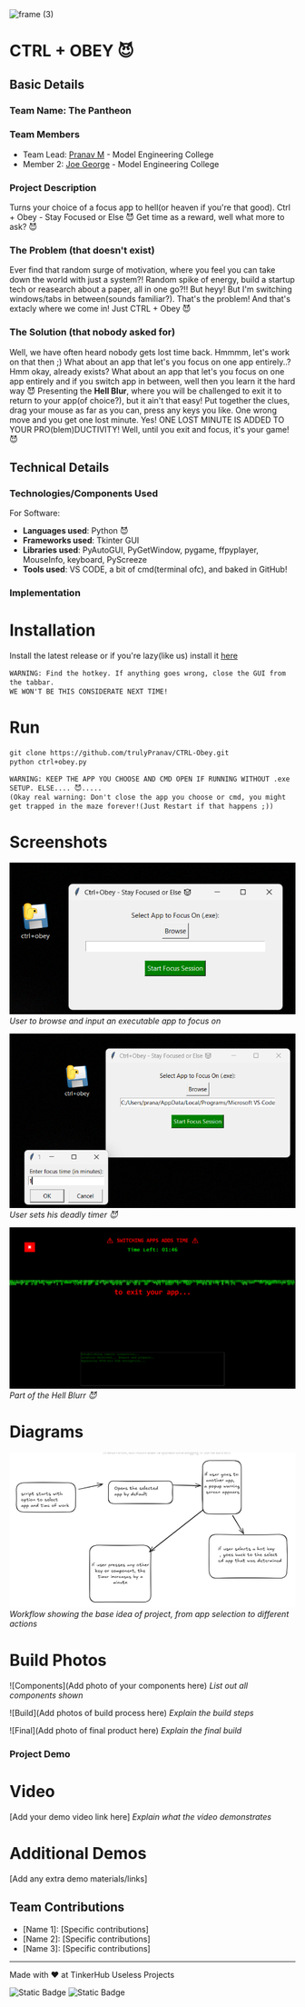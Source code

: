 <img width="3188" height="1202" alt="frame (3)" src="https://github.com/user-attachments/assets/517ad8e9-ad22-457d-9538-a9e62d137cd7" />


# CTRL + OBEY 😈


## Basic Details
### Team Name: The Pantheon


### Team Members
- Team Lead: [Pranav M](https://github.com/trulyPranav/) - Model Engineering College
- Member 2: [Joe George](https://github.com/malignant-18) - Model Engineering College

### Project Description
Turns your choice of a focus app to hell(or heaven if you're that good). Ctrl + Obey - Stay Focused or Else 😈
Get time as a reward, well what more to ask? 😈

### The Problem (that doesn't exist)
Ever find that random surge of motivation, where you feel you can take down the world with just a system?!
Random spike of energy, build a startup tech or reasearch about a paper, all in one go?!!
But heyy! But I'm switching windows/tabs in between(sounds familiar?). That's the problem!
And that's extacly where we come in! Just CTRL + Obey 😈


### The Solution (that nobody asked for)
Well, we have often heard nobody gets lost time back. Hmmmm, let's work on that then ;)
What about an app that let's you focus on one app entirely..? Hmm okay, already exists?
What about an app that let's you focus on one app entirely and if you switch app in between, well then you learn it the hard way 😈
Presenting the **Hell Blur**, where you will be challenged to exit it to return to your app(of choice?), but it ain't that easy!
Put together the clues, drag your mouse as far as you can, press any keys you like. One wrong move and you get one lost minute. Yes!
ONE LOST MINUTE IS ADDED TO YOUR PRO(blem)DUCTIVITY!
Well, until you exit and focus, it's your game! 😈

## Technical Details
### Technologies/Components Used
For Software:
- **Languages used**: Python 😈
- **Frameworks used**: Tkinter GUI
- **Libraries used**: PyAutoGUI, PyGetWindow, pygame, ffpyplayer, MouseInfo, keyboard, PyScreeze
- **Tools used**: VS CODE, a bit of cmd(terminal ofc), and baked in GitHub!

### Implementation
# Installation
Install the latest release or if you're lazy(like us) install it [here](https://github.com/trulyPranav/CTRL-Obey/releases/download/v1.0.0/ctrl+obey.exe)
```
WARNING: Find the hotkey. If anything goes wrong, close the GUI from the tabbar.
WE WON'T BE THIS CONSIDERATE NEXT TIME! 
```

# Run
```
git clone https://github.com/trulyPranav/CTRL-Obey.git
python ctrl+obey.py
```
```
WARNING: KEEP THE APP YOU CHOOSE AND CMD OPEN IF RUNNING WITHOUT .exe SETUP. ELSE.... 😈.....
(Okay real warning: Don't close the app you choose or cmd, you might get trapped in the maze forever!(Just Restart if that happens ;))
```

# Screenshots
![Screenshot1](./assets/browse_app.png)
*User to browse and input an executable app to focus on*

![Screenshot2](./assets/set_time.png)
*User sets his deadly timer 😈*

![Screenshot3](./assets/blue_hell.png)
*Part of the Hell Blurr 😈*

# Diagrams
![Workflow](./assets/ctrlobeyworkflow.png)
*Workflow showing the base idea of project, from app selection to different actions*

# Build Photos
![Components](Add photo of your components here)
*List out all components shown*

![Build](Add photos of build process here)
*Explain the build steps*

![Final](Add photo of final product here)
*Explain the final build*

### Project Demo
# Video
[Add your demo video link here]
*Explain what the video demonstrates*

# Additional Demos
[Add any extra demo materials/links]

## Team Contributions
- [Name 1]: [Specific contributions]
- [Name 2]: [Specific contributions]
- [Name 3]: [Specific contributions]

---
Made with ❤️ at TinkerHub Useless Projects 

![Static Badge](https://img.shields.io/badge/TinkerHub-24?color=%23000000&link=https%3A%2F%2Fwww.tinkerhub.org%2F)
![Static Badge](https://img.shields.io/badge/UselessProjects--25-25?link=https%3A%2F%2Fwww.tinkerhub.org%2Fevents%2FQ2Q1TQKX6Q%2FUseless%2520Projects)